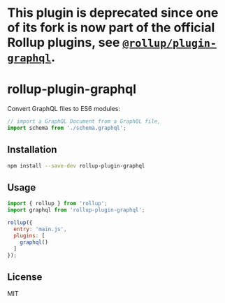 # This plugin is deprecated since one of its fork is now part of the official Rollup plugins, see [`@rollup/plugin-graphql`](https://www.npmjs.com/package/@rollup/plugin-graphql).


# rollup-plugin-graphql

Convert GraphQL files to ES6 modules:

```js
// import a GraphQL Document from a GraphQL file,
import schema from './schema.graphql';
```


## Installation

```bash
npm install --save-dev rollup-plugin-graphql
```


## Usage

```js
import { rollup } from 'rollup';
import graphql from 'rollup-plugin-graphql';

rollup({
  entry: 'main.js',
  plugins: [
    graphql()
  ]
});
```


## License

MIT
